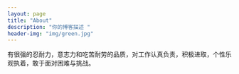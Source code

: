 ```yaml
---
layout: page
title: "About"
description: "你的博客描述 " 
header-img: "img/green.jpg"
---
```


有很强的忍耐力，意志力和吃苦耐劳的品质，对工作认真负责，积极进取，个性乐观执着，敢于面对困难与挑战。







